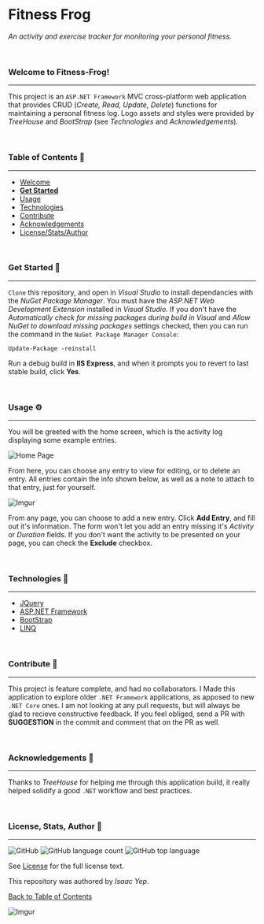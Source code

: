 # **Fitness Frog**
*An activity and exercise tracker for monitoring your personal fitness.*

<br />

### Welcome to Fitness-Frog!
<hr>

This project is an `ASP.NET Framework` MVC cross-platform web application that provides CRUD (*Create, Read, Update, Delete*) functions for maintaining a personal fitness log. Logo assets and styles were provided by *TreeHouse* and *BootStrap* (see *Technologies* and *Acknowledgements*). 

<br />

### Table of Contents 📖
<hr>

  - [Welcome](#welcome-to-Fitness-Frog)
  - [**Get Started**](#get-started-)
  - [Usage](#usage-)
  - [Technologies](#technologies-)
  - [Contribute](#Contribute-)
  - [Acknowledgements](#acknowledgements-)
  - [License/Stats/Author](#license-stats-author-)

<br />

### Get Started 🚀
<hr>

`Clone` this repository, and open in *Visual Studio* to install dependancies with the *NuGet Package Manager*. You must have the *ASP.NET Web Development Extension* installed in *Visual Studio*. If you don't have the *Automatically check for missing packages during build in Visual* and *Allow NuGet to download missing packages* settings checked, then you can run the command in the `NuGet Package Manager Console`:
```
Update-Package -reinstall
```
Run a debug build in **IIS Express**, and when it prompts you to revert to last stable build, click **Yes**.

<br />

### Usage ⚙
<hr>

You will be greeted with the home screen, which is the activity log displaying some example entries.

![Home Page](https://i.imgur.com/HYaiBC8.jpg)

From here, you can choose any entry to view for editing, or to delete an entry. All entries contain the info shown below, as well as a note to attach to that entry, just for yourself.

![Imgur](https://i.imgur.com/vfDX9hh.jpg)

From any page, you can choose to add a new entry. Click **Add Entry**, and fill out it's information. The form won't let you add an entry missing it's *Activity* or *Duration* fields. If you don't want the activity to be presented on your page, you can check the **Exclude** checkbox.

<br />

### Technologies 🧰
<hr>

  - [JQuery](https://api.jquery.com/)
  - [ASP.NET Framework]((https://docs.microsoft.com/en-us/aspnet/core/?view=aspnetcore-3.1))
  - [BootStrap](https://getbootstrap.com/docs/4.5/getting-started/introduction/)
  - [LINQ](https://docs.microsoft.com/en-us/dotnet/standard/linq/)

<br />

### Contribute 🤝
<hr>

This project is feature complete, and had no collaborators. I Made this application to explore older `.NET Framework` applications, as apposed to new `.NET Core` ones. I am not looking at any pull requests, but will always be glad to recieve constructive feedback. If you feel obliged, send a PR with **SUGGESTION** in the commit and comment that on the PR as well.

<br />

### Acknowledgements 💙
<hr>

Thanks to *TreeHouse* for helping me through this application build, it really helped solidify a good `.NET` workflow and best practices.

<br />

### License, Stats, Author 📜
<hr>
<!-- badge cluster -->

![GitHub](https://img.shields.io/github/license/anthonybench/Fitness-Frog) ![GitHub language count](https://img.shields.io/github/languages/count/anthonybench/Fitness-Frog) ![GitHub top language](https://img.shields.io/github/languages/top/anthonybench/Fitness-Frog)

<!-- / -->
See [License](https://opensource.org/licenses/MIT) for the full license text.

This repository was authored by *Isaac Yep*.

[Back to Table of Contents](#table-of-contents-)

![Imgur](https://i.imgur.com/jtNwEWu.png)
